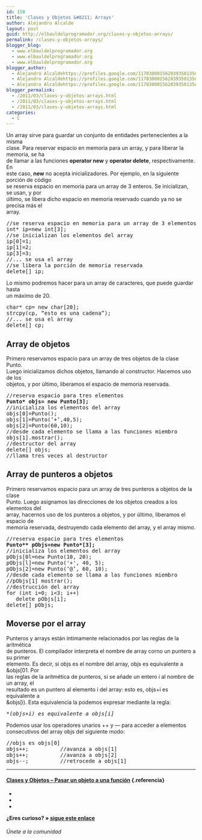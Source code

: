 ```yaml
---
id: 158
title: 'Clases y Objetos &#8211; Arrays'
author: Alejandro Alcalde
layout: post
guid: http://elbauldelprogramador.org/clases-y-objetos-arrays/
permalink: /clases-y-objetos-arrays/
blogger_blog:
  - www.elbauldelprogramador.org
  - www.elbauldelprogramador.org
  - www.elbauldelprogramador.org
blogger_author:
  - Alejandro Alcaldehttps://profiles.google.com/117030001562039350135noreply@blogger.com
  - Alejandro Alcaldehttps://profiles.google.com/117030001562039350135noreply@blogger.com
  - Alejandro Alcaldehttps://profiles.google.com/117030001562039350135noreply@blogger.com
blogger_permalink:
  - /2011/03/clases-y-objetos-arrays.html
  - /2011/03/clases-y-objetos-arrays.html
  - /2011/03/clases-y-objetos-arrays.html
categories:
  - C
---
```

<div class="iconcpp">
</div>

Un array sirve para guardar un conjunto de entidades pertenecientes a la misma  
clase. Para reservar espacio en memoria para un array, y para liberar la memoria, se ha  
de llamar a las funciones **operator new[]()** y **operator delete[]()**, respectivamente. En  
este caso, **new** no acepta inicializadores. Por ejemplo, en la siguiente porción de código  
se reserva espacio en memoria para un array de 3 enteros. Se inicializan, se usan, y por  
último, se libera dicho espacio en memoria reservado cuando ya no se precisa más el  
array.

  
<!--more-->

<pre><span class="comentario">//se reserva espacio en memoria para un array de 3 elementos</span>
int* ip=new int[3];
<span class="comentario">//se inicializan los elementos del array</span>
ip[0]=1;
ip[1]=2;
ip[3]=3;
<span class="comentario">//... se usa el array</span>
<span class="comentario">//se libera la porción de memoria reservada</span>
delete[] ip;
</pre>

Lo mismo podremos hacer para un array de caracteres, que puede guardar hasta  
un máximo de 20.  


<pre>char* cp= new char[20];
strcpy(cp, “esto es una cadena”);
<span class="comentario">//... se usa el array</span>
delete[] cp;
</pre>



## Array de objetos

Primero reservamos espacio para un array de tres objetos de la clase Punto.  
Luego inicializamos dichos objetos, llamando al constructor. Hacemos uso de los  
objetos, y por último, liberamos el espacio de memoria reservada.  


<pre><span class="comentario">//reserva espacio para tres elementos</span>
<b>Punto* objs= new Punto[3];</b>
<span class="comentario">//inicializa los elementos del array</span>
objs[0]=Punto();
objs[1]=Punto(‘+’,40,5);
objs[2]=Punto(60,10);
<span class="comentario">//desde cada elemento se llama a las funciones miembro</span>
objs[1].mostrar();
<span class="comentario">//destructor del array</span>
delete[] objs;
<span class="comentario">//llama tres veces al destructor</span>
</pre>



## Array de punteros a objetos

Primero reservamos espacio para un array de tres punteros a objetos de la clase  
Punto. Luego asignamos las direcciones de los objetos creados a los elementos del  
array, hacernos uso de los punteros a objetos, y por último, liberamos el espacio de  
memoria reservada, destruyendo cada elemento del array, y el array mismo.

<pre><span class="comentario">//reserva espacio para tres elementos</span>
<b>Punto** pObjs=new Punto*[3];</b>
<span class="comentario">//inicializa los elementos del array</span>
pObjs[0l=new Punto(10, 20);
pObjs[l]=new Punto('+', 40, 5);
pObjs[2]=new Punto(‘@’, 60, 10);
<span class="comentario">//desde cada elemento se llama a las funciones miembro</span>
<span class="comentario">//pObjs[1] mostrar();</span>
<span class="comentario">//destrucción del array</span>
for (int i=0; i&lt;3; i++)
   delete pObjs[i];
delete[] pObjs;
</pre>



## Moverse por el array

Punteros y arrays están íntimamente relacionados por las reglas de la aritmética  
de punteros. El compilador interpreta el nombre de array corno un puntero a su primer  
elemento. Es decir, si objs es el nombre del array, objs es equivalente a &objs[01. Por  
las reglas de la aritmética de punteros, si se añade un entero i al nombre de un array, el  
resultado es un puntero al elemento i del array: esto es, objs+i es equivalente a  
&objs[i). Esta equivalencia la podemos expresar mediante la regla:

<pre><i>*(objs+i) es equivalente a objs[i]</i></pre>

Podemos usar los operadores unarios ++ y &#8212; para acceder a elementos  
consecutivos del array objs del siguiente modo:  


<pre><span class="comentario">//objs es objs[0]</span>
objs++;          <span class="comentario">//avanza a objs[1]</span>
objs++;          <span class="comentario">//avanza a objs[2]</span>
objs--;          <span class="comentario">//retrocede a objs[1]</span>
</pre>



* * *

#### [Clases y Objetos &#8211; Pasar un objeto a una función][1] {.referencia}

<div class="sharedaddy">
  <div class="sd-content">
    <ul>
      <li>
        <a class="hastip" rel="nofollow" href="http://twitter.com/home?status=Clases y Objetos &#8211; Arrays+http://elbauldelprogramador.com/clases-y-objetos-arrays/+V%C3%ADa+%40elbaulp" onclick="javascript:window.open(this.href, '', 'menubar=no,toolbar=no,resizable=yes,scrollbars=yes,height=600,width=600');return false;" title="Compartir en Twitter" target="_blank"><span class="iconbox-title"><i class="icon-twitter icon-2x"></i></span></a>
      </li>
      <li>
        <a class="hastip" rel="nofollow" href="http://www.facebook.com/sharer.php?u=http://elbauldelprogramador.com/clases-y-objetos-arrays/&t=Clases y Objetos &#8211; Arrays+http://elbauldelprogramador.com/clases-y-objetos-arrays/+V%C3%ADa+%40elbaulp" onclick="javascript:window.open(this.href, '', 'menubar=no,toolbar=no,resizable=yes,scrollbars=yes,height=600,width=600');return false;" title="Compartir en Facebook" target="_blank"><span class="iconbox-title"><i class="icon-facebook icon-2x"></i></span></a>
      </li>
      <li>
        <a class="hastip" rel="nofollow" href="https://plus.google.com/share?url=Clases y Objetos &#8211; Arrays+http://elbauldelprogramador.com/clases-y-objetos-arrays/+V%C3%ADa+%40elbaulp" onclick="javascript:window.open(this.href, '', 'menubar=no,toolbar=no,resizable=yes,scrollbars=yes,height=600,width=600');return false;" title="Compartir en G+" target="_blank"><span class="iconbox-title"><i class="icon-google-plus icon-2x"></i></span></a>
      </li>
    </ul>
  </div>
</div>

<span id="socialbottom" class="highlight style-2">

<p>
  <strong>¿Eres curioso? » <a onclick="javascript:_gaq.push(['_trackEvent','random','click-random']);" href="/index.php?random=1">sigue este enlace</a></strong>
</p>

<h6>
  Únete a la comunidad
</h6>

<div class="iconsc hastip" title="2240 seguidores">
  <a href="http://twitter.com/elbaulp" target="_blank"><i class="icon-twitter"></i></a>
</div>

<div class="iconsc hastip" title="2452 fans">
  <a href="http://facebook.com/elbauldelprogramador" target="_blank"><i class="icon-facebook"></i></a>
</div>

<div class="iconsc hastip" title="0 +1s">
  <a href="http://plus.google.com/+Elbauldelprogramador" target="_blank"><i class="icon-google-plus"></i></a>
</div>

<div class="iconsc hastip" title="Repositorios">
  <a href="http://github.com/algui91" target="_blank"><i class="icon-github"></i></a>
</div>

<div class="iconsc hastip" title="Feed RSS">
  <a href="http://elbauldelprogramador.com/feed" target="_blank"><i class="icon-rss"></i></a>
</div></span>

 [1]: http://elbauldelprogramador.com/clases-y-objetos-pasar-un-objeto-una/